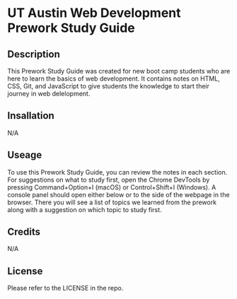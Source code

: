 # UT Austin Web Development Prework Study Guide

## Description

This Prework Study Guide was created for new boot camp students who are here to learn the basics of web development. It contains notes on HTML, CSS, Git, and JavaScript to give students the knowledge to start their journey in web delelopment.

## Insallation

N/A

## Useage

To use this Prework Study Guide, you can review the notes in each section. For suggestions on what to study first, open the Chrome DevTools by pressing Command+Option+I (macOS) or Control+Shift+I (Windows). A console panel should open either below or to the side of the webpage in the browser. There you will see a list of topics we learned from the prework along with a suggestion on which topic to study first.

## Credits

N/A

## License

Please refer to the LICENSE in the repo.